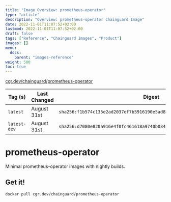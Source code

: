 ```yaml
---
title: "Image Overview: prometheus-operator"
type: "article"
description: "Overview: prometheus-operator Chainguard Image"
date: 2022-11-01T11:07:52+02:00
lastmod: 2022-11-01T11:07:52+02:00
draft: false
tags: ["Reference", "Chainguard Images", "Product"]
images: []
menu:
  docs:
    parent: "images-reference"
weight: 500
toc: true
---
```


[cgr.dev/chainguard/prometheus-operator](https://github.com/chainguard-images/images/tree/main/images/prometheus-operator)

| Tag (s)       | Last Changed | Digest                                                                    |
|---------------|--------------|---------------------------------------------------------------------------|
|  `latest`     | August 31st  | `sha256:f1b574c135e2ad2037ef7b5916190e5ad87a853eaa52696b0443f4d210a7658f` |
|  `latest-dev` | August 31st  | `sha256:d7080e820a916e4f0fc461618a9740b03460e8f48baa6ac904b6438634a1ef97` |

# prometheus-operator

Minimal prometheus-operator images with nightly builds.

## Get it!

```shell
docker pull cgr.dev/chainguard/prometheus-operator
```
